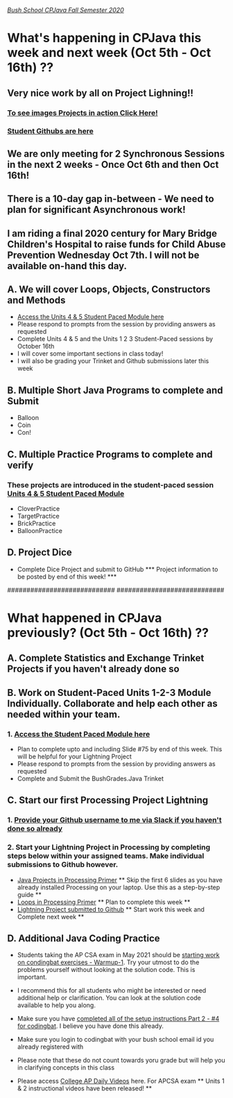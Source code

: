 [_Bush School CPJava Fall Semester 2020_](https://chandrunarayan.github.io/cpjava/)

# What's happening in CPJava this week and next week (Oct 5th - Oct 16th) ??

## Very nice work by all on Project Lighning!!  
### [To see images Projects in action Click Here!](giftable.md)
### [Student Githubs are here](student-githubs.md)

## We are only meeting for 2 Synchronous Sessions in the next 2 weeks - Once Oct 6th and then Oct 16th!
## There is a 10-day gap in-between - We need to plan for significant Asynchronous work!
## I am riding a final 2020 century for Mary Bridge Children's Hospital to raise funds for Child Abuse Prevention Wednesday Oct 7th. I will not be available on-hand this day.

## A. We will cover Loops, Objects, Constructors and Methods

* [Access the Units 4 & 5 Student Paced Module here](https://app.peardeck.com/student/tieohailx) 
* Please respond to prompts from the session by providing answers as requested
* Complete Units 4 & 5 and the Units 1 2 3 Student-Paced sessions by October 16th
* I will cover some important sections in class today!
* I will also be grading your Trinket and Github submissions later this week 

## B. Multiple Short Java Programs to complete and Submit
* Balloon
* Coin
* Con!

## C. Multiple Practice Programs to complete and verify 
### These projects are introduced in the student-paced session [Units 4 & 5 Student Paced Module](https://app.peardeck.com/student/tieohailx)
* CloverPractice
* TargetPractice
* BrickPractice
* BalloonPractice

## D. Project Dice
* Complete Dice Project and submit to GitHub *** Project information to be posted by end of this week! ***

############################
############################

# What happened in CPJava previously? (Oct 5th - Oct 16th) ??

## A. Complete Statistics and Exchange Trinket Projects if you haven't already done so

## B. Work on Student-Paced Units 1-2-3 Module Individually. Collaborate and help each other as needed within your team.

### 1. [Access the Student Paced Module here](https://app.peardeck.com/student/tixodenzx) 
* Plan to complete upto and including Slide #75 by end of this week. This will be helpful for your Lightning Project
* Please respond to prompts from the session by providing answers as requested
* Complete and Submit the BushGrades.Java Trinket 

## C. Start our first Processing Project Lightning

### 1. [Provide your Github username to me via Slack if you haven't done so already](https://app.slack.com/client/TTS9Y46VC)

### 2. Start your Lightning Project in Processing by completing steps below within your assigned teams. Make individual submissions to Github however.

* [Java Projects in Processing Primer](https://docs.google.com/presentation/d/1-v54sjlDWhh2NRTpCfKCnjfjBkRb68b5VSSColeW920/edit) ** Skip the first 6 slides as you have already installed Processing on your laptop. Use this as a step-by-step guide **
* [Loops in Processing Primer](https://docs.google.com/document/d/1YdJtQQWZ2Ii8TG-9FyqizUkCkasd9pfta5MkGjKJGHU/edit) ** Plan to complete this week **
* [Lightning Project submitted to Github](https://github.com/chandrunarayan/Lightning#lightning-project-for-cpjava-class) ** Start work this week and Complete next week **

## D. Additional Java Coding Practice
* Students taking the AP CSA exam in May 2021 should be [starting work on condingbat exercises - Warmup-1](https://codingbat.com/java/Warmup-1).  Try your utmost to do the problems yourself without looking at the solution code.  This is important.
* I recommend this for all students who might be interested or need additional help or clarification. You can look at the solution code available to help you along.
* Make sure you have [completed all of the setup instructions Part 2 - #4 for codingbat](https://classroom.google.com/c/MTI2MDgzMTM2MDgw/a/MTI3MDIzMTA3OTY4/details). I believe you have done this already. 
* Make sure you login to codingbat with your bush school email id you already registered with
* Please note that these do not count towards yoru grade but will help you in clarifying concepts in this class

* Please access [College AP Daily Videos](https://apcentral.collegeboard.org/learning-development/ap-classroom/ap-daily) here. For APCSA exam ** Units 1 & 2 instructional videos have been released! **